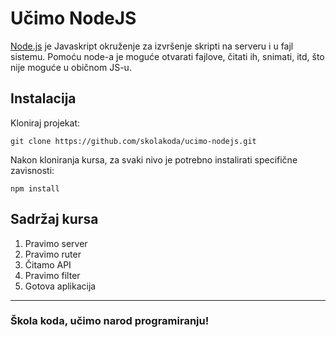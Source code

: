 # Učimo NodeJS

[Node.js](https://nodejs.org/) je Javaskript okruženje za izvršenje skripti na serveru i u fajl sistemu. Pomoću node-a je moguće otvarati fajlove, čitati ih, snimati, itd, što nije moguće u običnom JS-u.

## Instalacija

Kloniraj projekat:

```
git clone https://github.com/skolakoda/ucimo-nodejs.git
```

Nakon kloniranja kursa, za svaki nivo je potrebno instalirati specifične zavisnosti:

```
npm install
```

## Sadržaj kursa

1. Pravimo server
2. Pravimo ruter
3. Čitamo API
4. Pravimo filter
5. Gotova aplikacija


---
### Škola koda, učimo narod programiranju!
